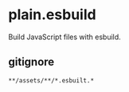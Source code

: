 # plain.esbuild

Build JavaScript files with esbuild.

## gitignore

```
**/assets/**/*.esbuilt.*
```
